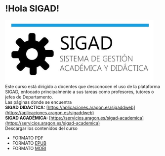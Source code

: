 # !Hola SIGAD!
![logo SIGAD](https://raw.githubusercontent.com/catedu/curso-basico-sigad/master/img/SIGAD.png)   
Este curso está dirigido a docentes que desconocen el uso de la plataforma SIGAD,  enfocado principalmente a sus tareas como profesores, tutores o jefes de Departamento.   
Las páginas donde se encuentra   
  **SIGAD DIDÁCTICA:** [https://aplicaciones.aragon.es/sigaddweb](https://aplicaciones.aragon.es/sigaddweb)  
  **SIGAD ACADÉMICA:** [https://servicios.aragon.es/sigad-academica](https://servicios.aragon.es/sigad-academica)   
Descargar los contenidos del curso
 * FORMATO [PDF](https://github.com/catedu/curso-basico-sigad/raw/gh-pages/mybook/curso-basico-sigad.pdf)
 * FORMATO [EPUB](https://github.com/catedu/curso-basico-sigad/raw/gh-pages/mybook/curso-basico-sigad.epub)
 * FORMATO [MOBI](https://github.com/catedu/curso-basico-sigad/raw/gh-pages/mybook/curso-basico-sigad.mobi)
